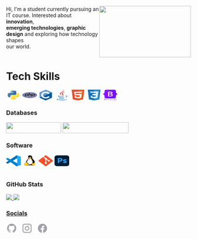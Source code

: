 <a><img src="https://github.com/user-attachments/assets/fb25af9b-990a-4dbd-9f40-eb00f037c8ea" align="right" height="140" width="250"></a>
Hi, I'm a student currently pursuing an IT course. Interested about **innovation**, <br>**emerging technologies**, **graphic design** and exploring how technology shapes <br> our world.<br><br>

# Tech Skills  
<div style="display: inline_block">
  <img align="center" height="30" width="40" src="https://raw.githubusercontent.com/devicons/devicon/master/icons/python/python-original.svg">
  <img align="center" height="30" width="40" src="https://raw.githubusercontent.com/devicons/devicon/master/icons/php/php-original.svg">
  <img align="center" height="30" width="40" src="https://raw.githubusercontent.com/devicons/devicon/master/icons/c/c-original.svg">
  <img align="center" height="30" width="40" src="https://raw.githubusercontent.com/devicons/devicon/master/icons/java/java-original.svg">
  <img align="center" height="30" width="40" src="https://raw.githubusercontent.com/devicons/devicon/master/icons/html5/html5-original.svg">
  <img align="center" height="30" width="40" src="https://raw.githubusercontent.com/devicons/devicon/master/icons/css3/css3-original.svg">
  <img align="center" height="30" width="40" src="https://raw.githubusercontent.com/devicons/devicon/master/icons/bootstrap/bootstrap-original-wordmark.svg"> 
</div>


### Databases  
<div style="display: inline_block">
  <img align="center" height="30" width="150" src="https://img.shields.io/badge/phpMyAdmin-6C78C1?style=for-the-badge&logo=mysql&logoColor=white">
  <img align="center" height="30" width="180" src="https://img.shields.io/badge/Microsoft_SQL_Server-CC2927?style=for-the-badge&logo=microsoft-sql-server&logoColor=white">
</div>


### Software
<div style="display: inline_block">
  <img align="center" height="30" width="40" src="https://raw.githubusercontent.com/devicons/devicon/master/icons/vscode/vscode-original.svg"> 
  <img align="center" height="30" width="40" src="https://raw.githubusercontent.com/devicons/devicon/master/icons/linux/linux-original.svg"> 
  <img align="center" height="30" width="40" src="https://raw.githubusercontent.com/devicons/devicon/master/icons/git/git-original.svg"> 
  <img align="center" height="30" width="40" src="https://raw.githubusercontent.com/devicons/devicon/master/icons/photoshop/photoshop-original.svg">
</div><br>


### GitHub Stats
<div>
  <a href="https://github.com/lurxdel">
  <img height="180em" src="http://github-readme-streak-stats.herokuapp.com?user=lurxdel&theme=tokyonight&include_all_commits=true&count_private=true">
  <img height="180em" src="https://github-readme-stats.vercel.app/api/top-langs/?username=lurxdel&layout=compact&langs_count=7&theme=tokyonight">
</div>


### Socials
<p>
  <a href="https://github.com/lurxdel"><img width="30px" src="./github.svg" alt="GitHub"></a>&nbsp;&nbsp;
  <a href="https://instagram.com/lurxdel"><img width="30px" src="./instagram.svg" alt="Instagram"></a>&nbsp;&nbsp;
  <a href="https://facebook.com/dulangon.luredel"><img width="30px" src="./facebook.svg" alt="Facebook"></a>
</p>
